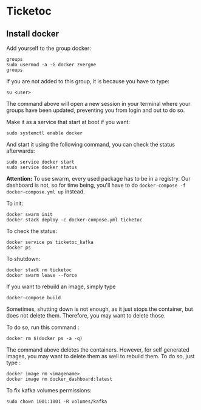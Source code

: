 # Ticketoc

## Install docker

Add yourself to the group docker:

```
groups
sudo usermod -a -G docker zvergne
groups
```

If you are not added to this group, it is because you have to type:

```
su <user>
```

The command above will open a new session in your terminal where your groups 
have been updated, preventing you from login and out to do so.

Make it as a service that start at boot if you want:

```
sudo systemctl enable docker
```

And start it using the following command, you can check the status afterwards:

```
sudo service docker start
sudo service docker status
```
__Attention:__ To use swarm, every used package has to be in a registry. Our dashboard is not, so for time being, you'll have to do `docker-compose -f docker-compose.yml up` instead.

To init:

```
docker swarm init
docker stack deploy -c docker-compose.yml ticketoc
```

To check the status:

```
docker service ps ticketoc_kafka
docker ps
```

To shutdown:

```
docker stack rm ticketoc
docker swarm leave --force
```

If you want to rebuild an image, simply type

```
docker-compose build
```

Sometimes, shutting down is not enough, as it just stops the container, but does not delete them.
Therefore, you may want to delete those.

To do so, run this command :

```
docker rm $(docker ps -a -q)
```

The command above deletes the containers. However, for self generated images, you may want to delete them as well to rebuild them.
To do so, just type :

```
docker image rm <imagename>
docker image rm docker_dashboard:latest 
```

To fix kafka volumes permissions:
```
sudo chown 1001:1001 -R volumes/kafka
```
